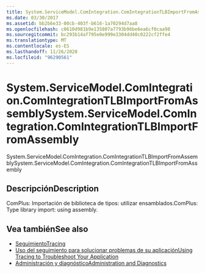 ```yaml
---
title: System.ServiceModel.ComIntegration.ComIntegrationTLBImportFromAssembly
ms.date: 03/30/2017
ms.assetid: bb2b6e33-00cb-403f-b616-1a70294d7aa8
ms.openlocfilehash: c0610d981b9e135807a7793b96be6ea6cf0caa98
ms.sourcegitcommit: bc293b14af795e0e999e3304dd40c0222cf2ffe4
ms.translationtype: MT
ms.contentlocale: es-ES
ms.lasthandoff: 11/26/2020
ms.locfileid: "96290561"
---
```

# <a name="systemservicemodelcomintegrationcomintegrationtlbimportfromassembly"></a><span data-ttu-id="9d679-102">System.ServiceModel.ComIntegration.ComIntegrationTLBImportFromAssembly</span><span class="sxs-lookup"><span data-stu-id="9d679-102">System.ServiceModel.ComIntegration.ComIntegrationTLBImportFromAssembly</span></span>

<span data-ttu-id="9d679-103">System.ServiceModel.ComIntegration.ComIntegrationTLBImportFromAssembly</span><span class="sxs-lookup"><span data-stu-id="9d679-103">System.ServiceModel.ComIntegration.ComIntegrationTLBImportFromAssembly</span></span>  
  
## <a name="description"></a><span data-ttu-id="9d679-104">Descripción</span><span class="sxs-lookup"><span data-stu-id="9d679-104">Description</span></span>  

 <span data-ttu-id="9d679-105">ComPlus: Importación de biblioteca de tipos: utilizar ensamblados.</span><span class="sxs-lookup"><span data-stu-id="9d679-105">ComPlus: Type library import: using assembly.</span></span>  
  
## <a name="see-also"></a><span data-ttu-id="9d679-106">Vea también</span><span class="sxs-lookup"><span data-stu-id="9d679-106">See also</span></span>

- [<span data-ttu-id="9d679-107">Seguimiento</span><span class="sxs-lookup"><span data-stu-id="9d679-107">Tracing</span></span>](index.md)
- [<span data-ttu-id="9d679-108">Uso del seguimiento para solucionar problemas de su aplicación</span><span class="sxs-lookup"><span data-stu-id="9d679-108">Using Tracing to Troubleshoot Your Application</span></span>](using-tracing-to-troubleshoot-your-application.md)
- [<span data-ttu-id="9d679-109">Administración y diagnóstico</span><span class="sxs-lookup"><span data-stu-id="9d679-109">Administration and Diagnostics</span></span>](../index.md)
